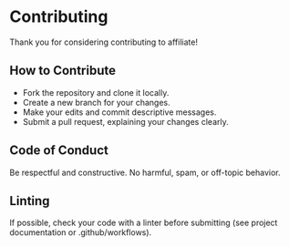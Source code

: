 # Contributing

Thank you for considering contributing to affiliate!

## How to Contribute
- Fork the repository and clone it locally.
- Create a new branch for your changes.
- Make your edits and commit descriptive messages.
- Submit a pull request, explaining your changes clearly.

## Code of Conduct
Be respectful and constructive. No harmful, spam, or off-topic behavior.

## Linting
If possible, check your code with a linter before submitting (see project documentation or .github/workflows).
